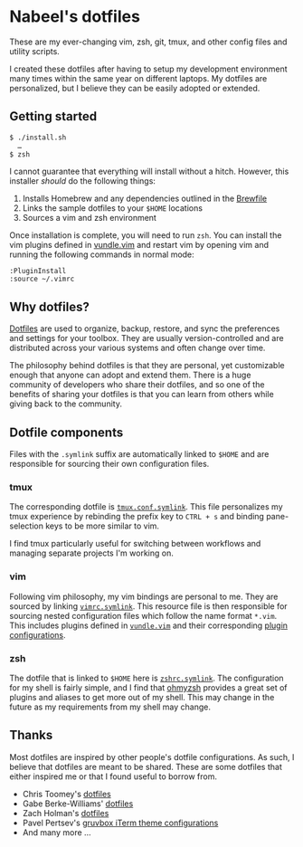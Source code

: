 # Nabeel's dotfiles

These are my ever-changing vim, zsh, git, tmux, and other config files and 
utility scripts.

I created these dotfiles after having to setup my development environment many 
times within the same year on different laptops. My dotfiles are personalized, 
but I believe they can be easily adopted or extended.

## Getting started

```sh
$ ./install.sh
  …
$ zsh
```

I cannot guarantee that everything will install without a hitch. However, this
installer _should_ do the following things:

1. Installs Homebrew and any dependencies outlined in the [Brewfile](./Brewfile)
2. Links the sample dotfiles to your `$HOME` locations
3. Sources a vim and zsh environment

Once installation is complete, you will need to run `zsh`. You can install the
vim plugins defined in [vundle.vim](./vim/vundle/vundle.vim) and
restart vim by opening vim and running the following commands in normal mode:

```
:PluginInstall
:source ~/.vimrc
```

## Why dotfiles?

[Dotfiles](https://wiki.archlinux.org/index.php/Dotfiles) are used to organize,
backup, restore, and sync the preferences and settings for your toolbox. They
are usually version-controlled and are distributed across your various systems
and often change over time.

The philosophy behind dotfiles is that they are personal, yet customizable
enough that anyone can adopt and extend them. There is a huge community of
developers who share their dotfiles, and so one of the benefits of sharing your
dotfiles is that you can learn from others while giving back to the community.

## Dotfile components

Files with the `.symlink` suffix are automatically linked to `$HOME` and are
responsible for sourcing their own configuration files.

### tmux

The corresponding dotfile is [`tmux.conf.symlink`](./tmux/tmux.conf.symlink).
This file personalizes my tmux experience by rebinding the prefix key to
`CTRL + s` and binding pane-selection keys to be more similar to vim.

I find tmux particularly useful for switching between workflows and managing
separate projects I'm working on.

### vim

Following vim philosophy, my vim bindings are personal to me. They are
sourced by linking [`vimrc.symlink`](./vim/vimrc.symlink). This resource file
is then responsible for sourcing nested configuration files which follow the
name format `*.vim`. This includes plugins defined in
[`vundle.vim`](./vim/vundle/vundle.vim) and their corresponding [plugin
configurations](./vim/rcplugins).  

### zsh

The dotfile that is linked to `$HOME` here is
[`zshrc.symlink`](./zsh/zshrc.symlink). The configuration for my shell is
fairly simple, and I find that [ohmyzsh](https://github.com/ohmyzsh/ohmyzsh) 
provides a great set of plugins and aliases to get more out of my shell. 
This may change in the future as my requirements from my shell may change.

## Thanks

Most dotfiles are inspired by other people's dotfile configurations. As such, I
believe that dotfiles are meant to be shared. These are some dotfiles that
either inspired me or that I found useful to borrow from.

* Chris Toomey's [dotfiles](https://github.com/christoomey/dotfiles) 
* Gabe Berke-Williams' [dotfiles](https://github.com/gabebw/dotfiles)
* Zach Holman's [dotfiles](https://github.com/holman/dotfiles)
* Pavel Pertsev's [gruvbox iTerm theme configurations](https://github.com/morhetz/gruvbox-contrib/tree/master/iterm2)
* And many more …

